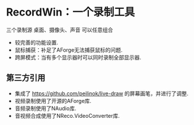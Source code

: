 # RecordWin：一个录制工具

三个录制源 <kbd>桌面</kbd>、<kbd>摄像头</kbd>、<kbd>声音</kbd> 可以任意组合<br/>
- 较完善的功能设置.
- 鼠标捕获：补足了AForge无法捕获鼠标的问题.
- 跨屏模式：当有多个显示器时可以同时录制全部显示器.
## 第三方引用
- 集成了 https://github.com/peilinok/live-draw 的屏幕画笔，并进行了调整.
- 视频录制使用了开源的AForge库.
- 音频录制使用了NAudio库.
- 音视频合成使用了NReco.VideoConverter库.
